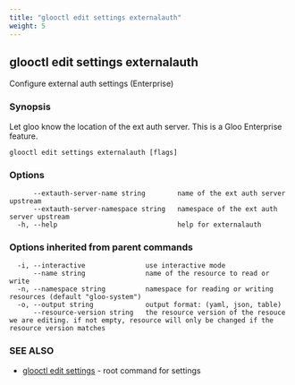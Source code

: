 ```yaml
---
title: "glooctl edit settings externalauth"
weight: 5
---
```

## glooctl edit settings externalauth

Configure external auth settings (Enterprise)

### Synopsis

Let gloo know the location of the ext auth server. This is a Gloo Enterprise feature.

```
glooctl edit settings externalauth [flags]
```

### Options

```
      --extauth-server-name string        name of the ext auth server upstream
      --extauth-server-namespace string   namespace of the ext auth server upstream
  -h, --help                              help for externalauth
```

### Options inherited from parent commands

```
  -i, --interactive               use interactive mode
      --name string               name of the resource to read or write
  -n, --namespace string          namespace for reading or writing resources (default "gloo-system")
  -o, --output string             output format: (yaml, json, table)
      --resource-version string   the resource version of the resouce we are editing. if not empty, resource will only be changed if the resource version matches
```

### SEE ALSO

* [glooctl edit settings](../glooctl_edit_settings)	 - root command for settings

